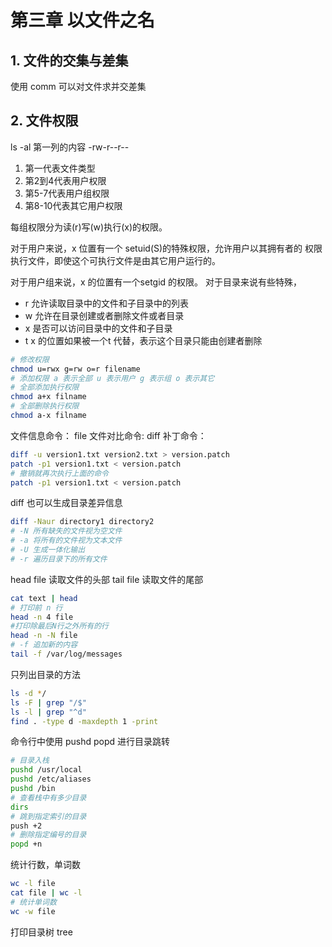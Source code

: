 # 第三章 以文件之名
## 1. 文件的交集与差集
使用 comm 可以对文件求并交差集

## 2. 文件权限
ls -al 第一列的内容
-rw-r--r-- 
1. 第一代表文件类型
2. 第2到4代表用户权限
3. 第5-7代表用户组权限
4. 第8-10代表其它用户权限

每组权限分为读(r)写(w)执行(x)的权限。

对于用户来说，x 位置有一个 setuid(S)的特殊权限，允许用户以其拥有者的
权限执行文件，即使这个可执行文件是由其它用户运行的。

对于用户组来说，x 的位置有一个setgid 的权限。
对于目录来说有些特殊，
- r 允许读取目录中的文件和子目录中的列表
- w 允许在目录创建或者删除文件或者目录
- x 是否可以访问目录中的文件和子目录
- t x 的位置如果被一个t 代替，表示这个目录只能由创建者删除

```bash
# 修改权限
chmod u=rwx g=rw o=r filename
# 添加权限 a 表示全部 u 表示用户 g 表示组 o 表示其它
# 全部添加执行权限
chmod a+x filname
# 全部删除执行权限
chmod a-x filname
```
文件信息命令： file 
文件对比命令: diff
补丁命令：
```bash
diff -u version1.txt version2.txt > version.patch
patch -p1 version1.txt < version.patch
# 撤销就再次执行上面的命令
patch -p1 version1.txt < version.patch
```
diff 也可以生成目录差异信息
```bash
diff -Naur directory1 directory2
# -N 所有缺失的文件视为空文件
# -a 将所有的文件视为文本文件
# -U 生成一体化输出
# -r 遍历目录下的所有文件
```
head file 读取文件的头部
tail file 读取文件的尾部
```bash
cat text | head
# 打印前 n 行
head -n 4 file
#打印除最后N行之外所有的行
head -n -N file 
# -f 追加新的内容
tail -f /var/log/messages 
```

只列出目录的方法
```bash
ls -d */
ls -F | grep "/$"
ls -l | grep "^d"
find . -type d -maxdepth 1 -print
``` 

命令行中使用 pushd popd 进行目录跳转
```bash
# 目录入栈
pushd /usr/local
pushd /etc/aliases
pushd /bin
# 查看栈中有多少目录 
dirs
# 跳到指定索引的目录
push +2
# 删除指定编号的目录
popd +n 
```

统计行数，单词数
```bash
wc -l file
cat file | wc -l
# 统计单词数
wc -w file
```
打印目录树 tree